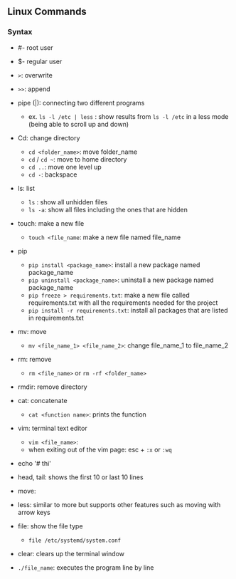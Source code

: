 ## Linux Commands

### **Syntax**

- #- root user

- $- regular user

- `>`: overwrite

- `>>`: append

- pipe (|): connecting two different programs

  - ex. `ls -l /etc | less` : show results from `ls -l /etc` in a less mode (being able to scroll up and down) 

- Cd: change directory

  - `cd <folder_name>`: move folder_name
  - `cd` / `cd ~`: move to home directory
  - `cd ..`: move one level up
  - `cd -`: backspace

- ls: list

  - `ls` : show all unhidden files
  - `ls -a`: show all files including the ones that are hidden

- touch: make a new file

  - `touch <file_name`: make a new file named file_name

- pip

  - `pip install <package_name>`: install a new package named package_name
  - `pip uninstall <package_name>`: uninstall a new package named package_name
  - `pip freeze > requirements.txt`: make a new file called requirements.txt with all the requirements needed for the project
  - `pip install -r requirements.txt`: install all packages that are listed in requirements.txt

- mv: move

  - `mv <file_name_1> <file_name_2>`: change file_name_1 to file_name_2

- rm: remove

  - `rm <file_name>` or `rm -rf <folder_name>`

- rmdir: remove directory

- cat: concatenate

  - `cat <function name>`: prints the function

- vim: terminal text editor

  - `vim <file_name>`: 
  - when exiting out of the vim page: esc + `:x` or `:wq`

- echo '# thi'

- head, tail: shows the first 10 or last 10 lines

- move: 

- less: similar to more but supports other features such as moving with arrow keys

- file: show the file type

  - `file /etc/systemd/system.conf`

- clear: clears up the terminal window

- `./file_name`: executes the program line by line 

  





